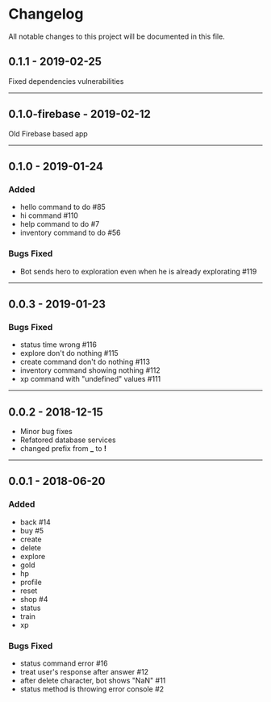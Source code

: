 # Changelog

All notable changes to this project will be documented in this file.

## 0.1.1 - 2019-02-25

Fixed dependencies vulnerabilities

---

## 0.1.0-firebase - 2019-02-12

Old Firebase based app

---

## 0.1.0 - 2019-01-24

### Added

- hello command to do #85
- hi command #110
- help command to do #7
- inventory command to do #56

### Bugs Fixed

- Bot sends hero to exploration even when he is already explorating #119

---

## 0.0.3 - 2019-01-23

### Bugs Fixed

- status time wrong #116
- explore don't do nothing #115
- create command don't do nothing #113
- inventory command showing nothing #112
- xp command with "undefined" values #111

---

## 0.0.2 - 2018-12-15

- Minor bug fixes
- Refatored database services
- changed prefix from **\_** to **!**

---

## 0.0.1 - 2018-06-20

### Added

- back #14
- buy #5
- create
- delete
- explore
- gold
- hp
- profile
- reset
- shop #4
- status
- train
- xp

### Bugs Fixed

- status command error #16
- treat user's response after answer #12
- after delete character, bot shows "NaN" #11
- status method is throwing error console #2
